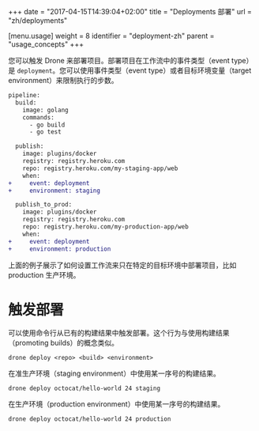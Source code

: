 +++
date = "2017-04-15T14:39:04+02:00"
title = "Deployments 部署"
url = "zh/deployments"

[menu.usage]
  weight = 8
  identifier = "deployment-zh"
  parent = "usage_concepts"
+++

<!--Drone provides the ability to trigger deployments. When you trigger a deployment your pipeline is executed with event type `deployment`. You can use the event type and target environment to limit step execution.-->

您可以触发 Drone 来部署项目。部署项目在工作流中的事件类型（event type）是 `deployment`。您可以使用事件类型（event type）或者目标环境变量（target environment）来限制执行的步数。

```diff
pipeline:
  build:
    image: golang
    commands:
      - go build
      - go test

  publish:
    image: plugins/docker
    registry: registry.heroku.com
    repo: registry.heroku.com/my-staging-app/web
    when:
+     event: deployment
+     environment: staging

  publish_to_prod:
    image: plugins/docker
    registry: registry.heroku.com
    repo: registry.heroku.com/my-production-app/web
    when:
+     event: deployment
+     environment: production
```

<!--The above example demonstrates how we can configure pipeline steps to only execute when the deployment matches a specific target environment.-->

上面的例子展示了如何设置工作流来只在特定的目标环境中部署项目，比如 production 生产环境。

# 触发部署

<!--Deployments are triggered from the command line utility. They are triggered from an existing build. This is conceptually similar to promoting builds.-->

可以使用命令行从已有的构建结果中触发部署。这个行为与使用构建结果（promoting builds）的概念类似。

```text
drone deploy <repo> <build> <environment>
```

<!--Promote the specified build number to your staging environment:-->

在准生产环境（staging environment）中使用某一序号的构建结果。

```text
drone deploy octocat/hello-world 24 staging
```

<!--Promote the specified build number to your production environment:-->

在生产环境（production environment）中使用某一序号的构建结果。


```text
drone deploy octocat/hello-world 24 production
```
